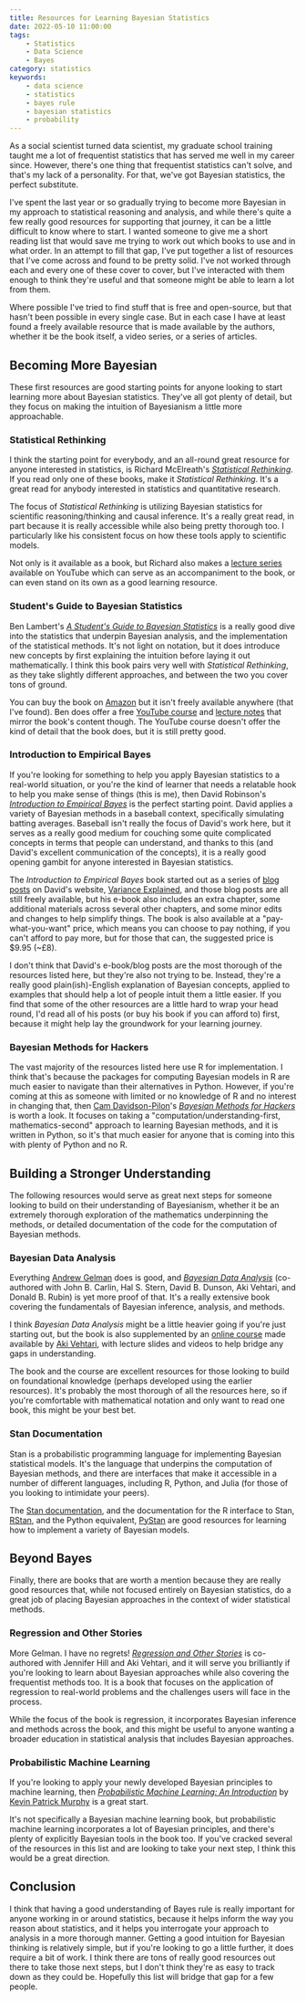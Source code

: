 ```yaml
---
title: Resources for Learning Bayesian Statistics
date: 2022-05-10 11:00:00
tags:
    - Statistics
    - Data Science
    - Bayes
category: statistics
keywords:
    - data science
    - statistics
    - bayes rule
    - bayesian statistics
    - probability
---
```


As a social scientist turned data scientist, my graduate school training taught me a lot of frequentist statistics that has served me well in my career since. However, there's one thing that frequentist statistics can't solve, and that's my lack of a personality. For that, we've got Bayesian statistics, the perfect substitute.

I've spent the last year or so gradually trying to become more Bayesian in my approach to statistical reasoning and analysis, and while there's quite a few really good resources for supporting that journey, it can be a little difficult to know where to start. I wanted someone to give me a short reading list that would save me trying to work out which books to use and in what order. In an attempt to fill that gap, I've put together a list of resources that I've come across and found to be pretty solid. I've not worked through each and every one of these cover to cover, but I've interacted with them enough to think they're useful and that someone might be able to learn a lot from them.

Where possible I've tried to find stuff that is free and open-source, but that hasn't been possible in every single case. But in each case I have at least found a freely available resource that is made available by the authors, whether it be the book itself, a video series, or a series of articles.

## Becoming More Bayesian

These first resources are good starting points for anyone looking to start learning more about Bayesian statistics. They've all got plenty of detail, but they focus on making the intuition of Bayesianism a little more approachable.

### Statistical Rethinking

I think the starting point for everybody, and an all-round great resource for anyone interested in statistics, is Richard McElreath's [_Statistical Rethinking_](https://xcelab.net/rm/statistical-rethinking/). If you read only one of these books, make it _Statistical Rethinking_. It's a great read for anybody interested in statistics and quantitative research.

The focus of _Statistical Rethinking_ is utilizing Bayesian statistics for scientific reasoning/thinking and causal inference. It's a really great read, in part because it is really accessible while also being pretty thorough too. I particularly like his consistent focus on how these tools apply to scientific models.

Not only is it available as a book, but Richard also makes a [lecture series](https://www.youtube.com/playlist?list=PLDcUM9US4XdMROZ57-OIRtIK0aOynbgZN) available on YouTube which can serve as an accompaniment to the book, or can even stand on its own as a good learning resource.

### Student's Guide to Bayesian Statistics

Ben Lambert's [_A Student's Guide to Bayesian Statistics_](https://ben-lambert.com/a-students-guide-to-bayesian-statistics/) is a really good dive into the statistics that underpin Bayesian analysis, and the implementation of the statistical methods. It's not light on notation, but it does introduce new concepts by first explaining the intuition before laying it out mathematically. I think this book pairs very well with _Statistical Rethinking_, as they take slightly different approaches, and between the two you cover tons of ground.

You can buy the book on [Amazon](https://www.amazon.co.uk/Students-Guide-Bayesian-Statistics/dp/1473916364/) but it isn't freely available anywhere (that I've found). Ben does offer a free [YouTube course](https://youtu.be/P_og8H-VkIY) and [lecture notes](https://ben-lambert.com/bayesian-lecture-slides/) that mirror the book's content though. The YouTube course doesn't offer the kind of detail that the book does, but it is still pretty good.

### Introduction to Empirical Bayes

If you're looking for something to help you apply Bayesian statistics to a real-world situation, or you're the kind of learner that needs a relatable hook to help you make sense of things (this is me), then David Robinson's [_Introduction to Empirical Bayes_](http://varianceexplained.org/r/empirical-bayes-book/) is the perfect starting point. David applies a variety of Bayesian methods in a baseball context, specifically simulating batting averages. Baseball isn't really the focus of David's work here, but it serves as a really good medium for couching some quite complicated concepts in terms that people can understand, and thanks to this (and David's excellent communication of the concepts), it is a really good opening gambit for anyone interested in Bayesian statistics.

The _Introduction to Empirical Bayes_ book started out as a series of [blog posts](http://varianceexplained.org/statistics/beta_distribution_and_baseball/) on David's website, [Variance Explained](varianceexplained.org), and those blog posts are all still freely available, but his e-book also includes an extra chapter, some additional materials across several other chapters, and some minor edits and changes to help simplify things. The book is also available at a "pay-what-you-want" price, which means you can choose to pay nothing, if you can't afford to pay more, but for those that can, the suggested price is $9.95 (~£8).

I don't think that David's e-book/blog posts are the most thorough of the resources listed here, but they're also not trying to be. Instead, they're a really good plain(ish)-English explanation of Bayesian concepts, applied to examples that should help a lot of people intuit them a little easier. If you find that some of the other resources are a little hard to wrap your head round, I'd read all of his posts (or buy his book if you can afford to) first, because it might help lay the groundwork for your learning journey.

### Bayesian Methods for Hackers

The vast majority of the resources listed here use R for implementation. I think that's because the packages for computing Bayesian models in R are much easier to navigate than their alternatives in Python. However, if you're coming at this as someone with limited or no knowledge of R and no interest in changing that, then [Cam Davidson-Pilon](https://dataorigami.net/)'s [_Bayesian Methods for Hackers_](http://camdavidsonpilon.github.io/Probabilistic-Programming-and-Bayesian-Methods-for-Hackers/) is worth a look. It focuses on taking a "computation/understanding-first, mathematics-second" approach to learning Bayesian methods, and it is written in Python, so it's that much easier for anyone that is coming into this with plenty of Python and no R.

## Building a Stronger Understanding

The following resources would serve as great next steps for someone looking to build on their understanding of Bayesianism, whether it be an extremely thorough exploration of the mathematics underpinning the methods, or detailed documentation of the code for the computation of Bayesian methods.

### Bayesian Data Analysis

Everything [Andrew Gelman](https://statmodeling.stat.columbia.edu/) does is good, and [_Bayesian Data Analysis_](http://www.stat.columbia.edu/~gelman/book/) (co-authored with John B. Carlin, Hal S. Stern, David B. Dunson, Aki Vehtari, and Donald B. Rubin) is yet more proof of that. It's a really extensive book covering the fundamentals of Bayesian inference, analysis, and methods.

I think _Bayesian Data Analysis_ might be a little heavier going if you're just starting out, but the book is also supplemented by an [online course](https://avehtari.github.io/BDA_course_Aalto/) made available by [Aki Vehtari](https://users.aalto.fi/~ave/), with lecture slides and videos to help bridge any gaps in understanding.

The book and the course are excellent resources for those looking to build on foundational knowledge (perhaps developed using the earlier resources). It's probably the most thorough of all the resources here, so if you're comfortable with mathematical notation and only want to read one book, this might be your best bet.

### Stan Documentation

Stan is a probabilistic programming language for implementing Bayesian statistical models. It's the language that underpins the computation of Bayesian methods, and there are interfaces that make it accessible in a number of different languages, including R, Python, and Julia (for those of you looking to intimidate your peers).

The [Stan documentation](https://mc-stan.org/users/documentation/), and the documentation for the R interface to Stan, [RStan](https://mc-stan.org/rstan/), and the Python equivalent, [PyStan](https://pystan.readthedocs.io/en/latest/) are good resources for learning how to implement a variety of Bayesian models.

## Beyond Bayes

Finally, there are books that are worth a mention because they are really good resources that, while not focused entirely on Bayesian statistics, do a great job of placing Bayesian approaches in the context of wider statistical methods.

### Regression and Other Stories

More Gelman. I have no regrets! [_Regression and Other Stories_](https://avehtari.github.io/ROS-Examples/) is co-authored with Jennifer Hill and Aki Vehtari, and it will serve you brilliantly if you're looking to learn about Bayesian approaches while also covering the frequentist methods too. It is a book that focuses on the application of regression to real-world problems and the challenges users will face in the process.

While the focus of the book is regression, it incorporates Bayesian inference and methods across the book, and this might be useful to anyone wanting a broader education in statistical analysis that includes Bayesian approaches.

### Probabilistic Machine Learning

If you're looking to apply your newly developed Bayesian principles to machine learning, then [_Probabilistic Machine Learning: An Introduction_](https://probml.github.io/pml-book/book1.html) by [Kevin Patrick Murphy](https://www.cs.ubc.ca/~murphyk/) is a great start.

It's not specifically a Bayesian machine learning book, but probabilistic machine learning incorporates a lot of Bayesian principles, and there's plenty of explicitly Bayesian tools in the book too. If you've cracked several of the resources in this list and are looking to take your next step, I think this would be a great direction.

## Conclusion

I think that having a good understanding of Bayes rule is really important for anyone working in or around statistics, because it helps inform the way you reason about statistics, and it helps you interrogate your approach to analysis in a more thorough manner. Getting a good intuition for Bayesian thinking is relatively simple, but if you're looking to go a little further, it does require a bit of work. I think there are tons of really good resources out there to take those next steps, but I don't think they're as easy to track down as they could be. Hopefully this list will bridge that gap for a few people.
